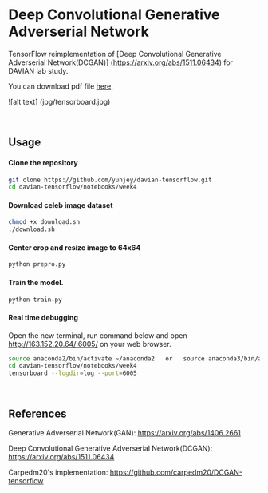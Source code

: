# Deep Convolutional Generative Adverserial Network

TensorFlow reimplementation of [Deep Convolutional Generative Adverserial Network(DCGAN)] (https://arxiv.org/abs/1511.06434) for DAVIAN lab study.

You can download pdf file [here](https://github.com/yunjey/davian-tensorflow/raw/master/notebooks/week4/DCGAN.pdf).

![alt text] (jpg/tensorboard.jpg)

<br>

## Usage

#### Clone the repository
```bash
git clone https://github.com/yunjey/davian-tensorflow.git
cd davian-tensorflow/notebooks/week4
```

#### Download celeb image dataset
```bash
chmod +x download.sh
./download.sh
```

#### Center crop and resize image to 64x64 
```bash
python prepro.py
```

#### Train the model. 
```bash
python train.py

```

#### Real time debugging
Open the new terminal, run command below and open http://163.152.20.64/:6005/ on your web browser.
```bash
source anaconda2/bin/activate ~/anaconda2   or   source anaconda3/bin/activate ~/anaconda3
cd davian-tensorflow/notebooks/week4
tensorboard --logdir=log --port=6005
```
<br>


## References
Generative Adverserial Network(GAN): https://arxiv.org/abs/1406.2661

Deep Convolutional Generative Adverserial Network(DCGAN): https://arxiv.org/abs/1511.06434

Carpedm20's implementation: https://github.com/carpedm20/DCGAN-tensorflow
